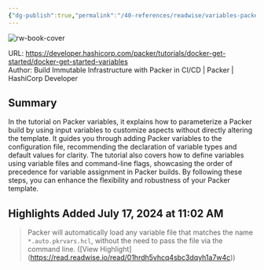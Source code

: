 ```yaml
---
{"dg-publish":true,"permalink":"/40-references/readwise/variables-packer-hashi-corp-developer/","tags":["rw/articles"]}
---
```



![rw-book-cover](https://developer.hashicorp.com/og-image/packer.jpg)

  

URL: <https://developer.hashicorp.com/packer/tutorials/docker-get-started/docker-get-started-variables>  
Author: Build Immutable Infrastructure with Packer in CI/CD | Packer | HashiCorp Developer

## Summary

In the tutorial on Packer variables, it explains how to parameterize a Packer build by using input variables to customize aspects without directly altering the template. It guides you through adding Packer variables to the configuration file, recommending the declaration of variable types and default values for clarity. The tutorial also covers how to define variables using variable files and command-line flags, showcasing the order of precedence for variable assignment in Packer builds. By following these steps, you can enhance the flexibility and robustness of your Packer template.

## Highlights Added July 17, 2024 at 11:02 AM

> Packer will automatically load any variable file that matches the name `*.auto.pkrvars.hcl`, without the need to pass the file via the command line. ([View Highlight] (<https://read.readwise.io/read/01hrdh5vhcq4sbc3dqyh1a7w4c>))
